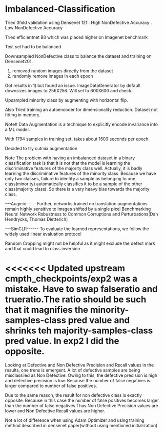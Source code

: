 # Imbalanced-Classification

Tried 3fold validation using Densenet 121
. High NonDefective Accuracy
. Low NonDefective Accuracy

Tried efficientnet B3 which was placed higher on Imagenet benchmark

Test set had to be balanced

Downsampled NonDefective class to balance the dataset and training on Densenet201.
1) removed random images directly from the dataset
2) randomly remove images in each epoch

Got results in 1) but found an issue. ImageDataGenerator by default downsizes images to 256X256. 
Will set to 600X600 and check.

Upsampled minority class by augmenting with horizontal flip.

Also Tried training an autoencoder for dimensionality reduction. Dataset not fitting in memory.

Note#
Data Augmentation is a technique to explicitly encode invariance into a ML model.

With 1794 samples in training set, takes about 1600 seconds per epoch


Decided to try cutmix augmentation.

Note
The problem with having an imbalanced dataset in a binary classification task is that
it is not that the model is learning the discriminative features of the majority class well.
Actually, it is badly learning the discriminative features of the minority class.
Because we have only two classes, failure to identify a sample as belonging to one class(minority)
automatically classifies it to be a sample of the other class(majority class). So there is a very heavy bias
towards the majority class.


---Augmix-----
Further, networks trained on translation augmentations remain highly sensitive to images shifted by a single pixel
Benchmarking Neural Network Robustness to Common Corruptions and Perturbations(Dan Hendrycks, Thomas Dietterich)


---SimCLR------
To evaluate the learned representations, we follow the widely used
linear evaluation protocol


Random Cropping might not be helpful as it might exclude the defect mark and that could lead to class inversion.

<<<<<<< Updated upstream
cmpth_checkpoints/exp2 was a mistake. Have to swap falseratio and trueratio.The ratio should be such that it magnifies
the minority-samples-class pred value and shrinks teh majority-samples-class pred value. In exp2 I did the opposite.
=======


Looking at Defective and Non Defective Precision and Recall values in the results, one trens is emergent.
A lot of defective samples are being misclassiied as Non Defective. Owing to this, the defective precision is high
and defective precision is low. Because the number of false negatives is larger compared to number of false positives.

Due to the same reason, the result for non defective class is exactly opposite. Because in this case the number of false positives 
becomes larger than the number of false negatives.Thus Non Defective Precision values are lower and Non Defective Recall
values are higher.


Not a lot of difference when using Adam Optimizer and using training method described in densenet paper(without using mentioned initialization)
